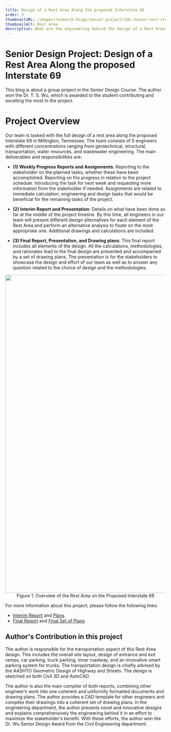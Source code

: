 ```yaml
---
title: Design of a Rest Area Along the proposed Interstate 69
order: 3
thumbnailURL: /images/research-blogs/senior_project/326-choose-rest-stops-wisely-wide.jpg
thumbnailAlt: Rest Area
description: What are the engineering behind the design of a Rest Area?
---
```


# Senior Design Project: Design of a Rest Area Along the proposed Interstate 69

This blog is about a group project in the Senior Design Course. The author won the Dr. T. S. Wu, which is awarded to the student contributing and excelling the most in the project. 

# Project Overview

Our team is tasked with the full design of a rest area along the proposed Interstate 69 in Millington, Tennessee. The team consists of 5 engineers with different concentrations ranging from geotechnical, structural, transportation, water resources, and wastewater engineering. The main deliverables and responsibilities are:

- <b>(1) Weekly Progress Reports and Assignments</b>: Reporting to the stakeholder on the planned tasks, whether these have been accomplished. Reporting on the progress in relation to the project schedule. Introducing the task for next week and requesting more information from the stakeholder if needed. Assignments are related to immediate calculation, engineering and design tasks that would be beneficial for the remaining tasks of the project.

- <b> (2) Interim Report and Presentation</b>: Details on what have been done so far at the middle of the project timeline. By this time, all engineers in our team will present different design alternatives for each element of the Rest Area and perform an alternative analysis to fixate on the most appropriate one. Additional drawings and calculations are included.

- <b>(3) Final Report, Presentation, and Drawing plans</b>: This final report includes all elements of the design. All the calculations, methodologies, and rationales lead to the final design are presented and accompanied by a set of drawing plans. The presentation is for the stakeholders to showcase the design and effort of our team as well as to answer any question related to the choice of design and the methodologies.
<p align="center">
  <img src="/images/research-blogs/senior_project/Image 23.png" width = 1000/>
  <br>
	Figure 1. Overview of the Rest Area on the Proposed Interstate 69 
</p>

For more information about this project, please follow the following links:

- <a href="/pdf/Interim_Report_901Design_Final_V1.pdf">Interim Report</a> and <a href="/pdf/Interim_Plans_901Design_Final_V1.pdf">Plans</a>
- <a href="/pdf/Final_Report_901_Design.pdf">Final Report</a> and <a href="/pdf/901 Design_Full Set of Plans_Final.pdf">Final Set of Plans</a>

## Author's Contribution in this project

The author is responsible for the transportation aspect of this Rest Area design. This includes the overall site layout, design of entrance and exit ramps, car parking, truck parking, inner roadway, and an innovative smart parking system for trucks. The transportation design is chiefly advised by the AASHTO Geometric Design of Highway and Streets. The design is sketched on both Civil 3D and AutoCAD.

The author is also the main compiler of both reports, combining other engineer’s work into one coherent and uniformlly formatted documents and drawing plans. The author provides a CAD template for other engineers and compiles their drawings into a coherent set of drawing plans. In the engineering department, the author presents novel and innovative designs and explains comprehensively the engineering behind it in an effort to maximize the stakeholder's benefit. With these efforts, the author won the Dr. Wu Senior Design Award from the Civil Engineering department.
